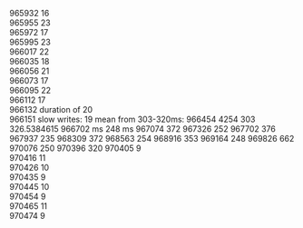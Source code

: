 965932		16	
965955		23	
965972		17	
965995		23	
966017		22	
966035		18	
966056		21	
966073		17	
966095		22	
966112		17	
966132	duration of	20	
966151	slow writes:	19	mean from 303-320ms:
966454	4254	303	326.5384615
966702	ms	248	ms
967074		372	
967326		252	
967702		376	
967937		235	
968309		372	
968563		254	
968916		353	
969164		248	
969826		662	
970076		250	
970396		320	
970405		9	
970416		11	
970426		10	
970435		9	
970445		10	
970454		9	
970465		11	
970474		9	
